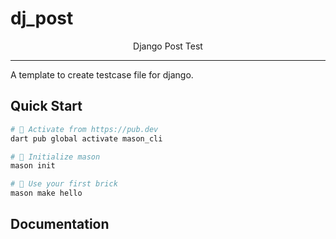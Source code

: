 # dj_post
<p align="center">
    Django Post Test
</p>

---

A template to create testcase file for django.

## Quick Start

```sh
# 🎯 Activate from https://pub.dev
dart pub global activate mason_cli

# 🚀 Initialize mason
mason init

# 🧱 Use your first brick
mason make hello
```

## Documentation

